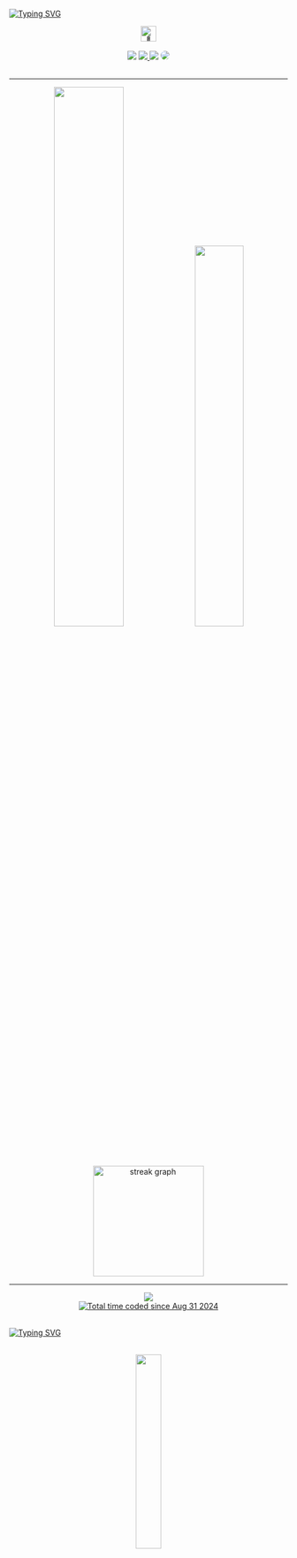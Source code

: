 
[![Typing SVG](https://readme-typing-svg.herokuapp.com/?color=d4d4d4&size=35&center=true&vCenter=true&width=1000&lines=Hello,+My+name+is+Carlos+Eduardo;I'm+23+years+old;I'm+from+Brazil;I+studying+computer+science;Be+Welcome!+:%29)](https://git.io/typing-svg)


<div align="center">
 <img src="https://github.com/wervlad/wervlad/assets/24524555/766d336d-b87d-44ba-807c-c51de2bc6b4d" width="28px" alt="👋">
 </div>

 <br>

 <div align="center">
 <a href="https://steamcommunity.com/profiles/76561198087172798/"><img src="https://img.shields.io/badge/Steam-0d1117?style=for-the-badge&logo=steam&logoColor=white" /></a>
<a href="https://instagram.com/kadu.olliver" target="_blank"><img src="https://img.shields.io/badge/-Instagram-%23E4405F?style=for-the-badge&logo=instagram&logoColor=white"</a>
<a href = "mailto:kaduoliver.tech@gmail.com"> <img src="https://img.shields.io/badge/-Gmail-%23333?style=for-the-badge&logo=gmail&logoColor=white" target="_blank"></a>
<a href="https://www.linkedin.com/in/carlos-eduardo-361771216/" target="_blank"><img src="https://img.shields.io/badge/-LinkedIn-%230077B5?style=for-the-badge&logo=linkedin&logoColor=white" style="border-radius: 30px" target="_blank"></a> 
 </div>
 
 <br>

 <hr>
 
<div align="center">
  
 <img width="50%" src="https://github-readme-stats.vercel.app/api?username=kaduolliver&show_icons=true&theme=neon&https://github.com/kaduolliver/github-readme-stats">
 <img width="42%" src="https://github-readme-stats.vercel.app/api/top-langs/?username=kaduolliver&layout=compact&theme=neon">
 <img src="https://streak-stats.demolab.com?user=kaduolliver&locale=en&mode=daily&theme=neon&hide_border=false&border_radius=5&order=3" height="200" alt="streak graph">
 </div>
 <hr>
 
 <div align="center"> 
  
  <img src="https://komarev.com/ghpvc/?username=kaduolliver">
  
 </div>

 </div>

<div align="center">
  <a href="https://wakatime.com/@b0d2c626-9337-49af-a8ad-6353ff95162a">
    <a href="https://wakatime.com/@b0d2c626-9337-49af-a8ad-6353ff95162a"><img src="https://wakatime.com/badge/user/b0d2c626-9337-49af-a8ad-6353ff95162a.svg?style=default" alt="Total time coded since Aug 31 2024" /></a>
  </a>
</div>

<br>

[![Typing SVG](https://readme-typing-svg.herokuapp.com/?color=d4d4d4&size=35&center=true&vCenter=true&width=1000&lines=Thanks+for+visiting!+:%29)](https://git.io/typing-svg)

<br>

 <div align="center">
   
 <img width="30%" src="https://github.com/user-attachments/assets/f2cae990-d400-4e63-addf-78d6eb1e59c4">
  
</div>


 
